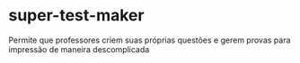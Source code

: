 # super-test-maker
Permite que professores criem suas próprias questões e gerem provas para impressão de maneira descomplicada
